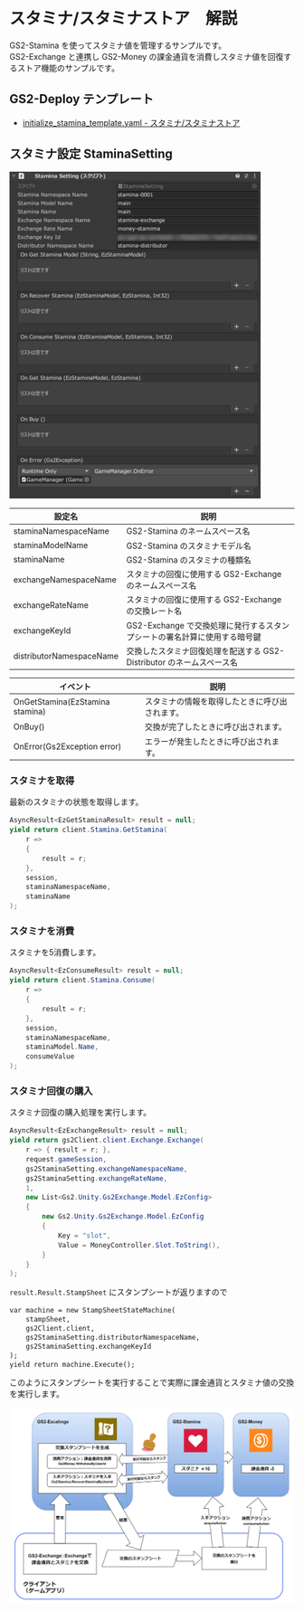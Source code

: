 ﻿# スタミナ/スタミナストア　解説

GS2-Stamina を使ってスタミナ値を管理するサンプルです。  
GS2-Exchange と連携し GS2-Money の課金通貨を消費しスタミナ値を回復するストア機能のサンプルです。  

## GS2-Deploy テンプレート

- [initialize_stamina_template.yaml - スタミナ/スタミナストア](../Templates/initialize_stamina_template.yaml)

## スタミナ設定 StaminaSetting

![インスペクターウィンドウ](Stamina.png)

| 設定名 | 説明 |
---|---
| staminaNamespaceName | GS2-Stamina のネームスペース名 |
| staminaModelName | GS2-Stamina のスタミナモデル名 |
| staminaName | GS2-Stamina のスタミナの種類名 |
| exchangeNamespaceName | スタミナの回復に使用する GS2-Exchange のネームスペース名 |
| exchangeRateName | スタミナの回復に使用する GS2-Exchange の交換レート名 |
| exchangeKeyId | GS2-Exchange で交換処理に発行するスタンプシートの署名計算に使用する暗号鍵 |
| distributorNamespaceName | 交換したスタミナ回復処理を配送する GS2-Distributor のネームスペース名 |

| イベント | 説明 |
---|---
| OnGetStamina(EzStamina stamina) | スタミナの情報を取得したときに呼び出されます。 |
| OnBuy() | 交換が完了したときに呼び出されます。 |
| OnError(Gs2Exception error) | エラーが発生したときに呼び出されます。 |

### スタミナを取得

最新のスタミナの状態を取得します。

```csharp
AsyncResult<EzGetStaminaResult> result = null;
yield return client.Stamina.GetStamina(
    r =>
    {
        result = r;
    },
    session,
    staminaNamespaceName,
    staminaName
);
```

### スタミナを消費

スタミナを5消費します。

```csharp
AsyncResult<EzConsumeResult> result = null;
yield return client.Stamina.Consume(
    r =>
    {
        result = r;
    },
    session,
    staminaNamespaceName,
    staminaModel.Name,
    consumeValue
);
```

### スタミナ回復の購入

スタミナ回復の購入処理を実行します。

```csharp
AsyncResult<EzExchangeResult> result = null;
yield return gs2Client.client.Exchange.Exchange(
    r => { result = r; },
    request.gameSession,
    gs2StaminaSetting.exchangeNamespaceName,
    gs2StaminaSetting.exchangeRateName,
    1,
    new List<Gs2.Unity.Gs2Exchange.Model.EzConfig>
    {
        new Gs2.Unity.Gs2Exchange.Model.EzConfig
        {
            Key = "slot",
            Value = MoneyController.Slot.ToString(),
        }
    }
);
```

`result.Result.StampSheet` にスタンプシートが返りますので

```
var machine = new StampSheetStateMachine(
    stampSheet,
    gs2Client.client,
    gs2StaminaSetting.distributorNamespaceName,
    gs2StaminaSetting.exchangeKeyId
);
yield return machine.Execute();
```

このようにスタンプシートを実行することで実際に課金通貨とスタミナ値の交換を実行します。

![交換](Exchange.png)